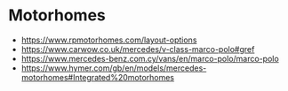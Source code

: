 # Motorhomes

- https://www.rpmotorhomes.com/layout-options
- https://www.carwow.co.uk/mercedes/v-class-marco-polo#gref
- https://www.mercedes-benz.com.cy/vans/en/marco-polo/marco-polo
- https://www.hymer.com/gb/en/models/mercedes-motorhomes#Integrated%20motorhomes


